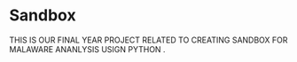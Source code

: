 # Sandbox
THIS IS OUR FINAL YEAR PROJECT RELATED TO CREATING SANDBOX FOR MALAWARE ANANLYSIS USIGN PYTHON .
